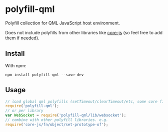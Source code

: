# polyfill-qml

Polyfill collection for QML JavaScript host environment.

Does not include polyfills from other libraries like [core-js](https://github.com/zloirock/core-js) (so feel free to add them if needed).

## Install

With npm:
```
npm install polyfill-qml --save-dev
```

## Usage

```javascript
// load global qml polyfills (setTimeout/clearTimeout/etc, some core fixes)
require('polyfill-qml');
// or per library
var WebSocket = require('polyfill-qml/lib/websocket');
// combine with other polyfill libraries. e.g.
require('core-js/fn/object/set-prototype-of');
```
